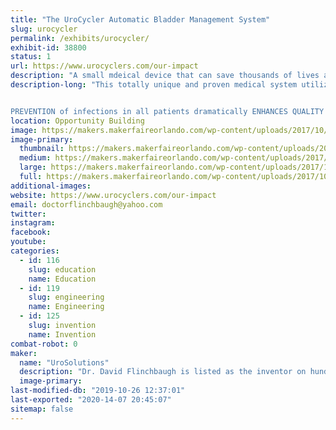 ```yaml
---
title: "The UroCycler Automatic Bladder Management System"
slug: urocycler
permalink: /exhibits/urocycler/
exhibit-id: 38800
status: 1
url: https://www.urocyclers.com/our-impact
description: "A small mdeical device that can save thousands of lives at a ridiculously low cost."
description-long: "This totally unique and proven medical system utilizes a precision, passive, low-cost, non-intrusive magnetic valve attached to the outer end of a Foley indwelling catheter, to serve as an external  PROSTHETIC sphincter muscle. In addition to preventing reflux of septic voided urine flowing back into the bladder from the collection bag, this system provides the benefit of sensing bladder filling pressure while allowing the bladder to fill and automatically flush out the body's liquid wastes in a NORMAL CYCLIC manner. The FDA-protocol observed results are amazing, because the REDUCTION IN Catheter-Associated Urinary Tract Infections (CAUTIs) has been proven to be 90.9%!


PREVENTION of infections in all patients dramatically ENHANCES QUALITY OF LIFE and REDUCES suffering, deaths,  and healthcare COSTS. This booth illustrates the principle of operation plus the patient-safety and user-friendly features of this \"Modern Marvel\" (History Channel), patented, life-saving medical system, thus helping to solve a problem which kills an estimated 271 Americans per day, now using a significantly Medicare-Reimbursed extremely effective new product."
location: Opportunity Building
image: https://makers.makerfaireorlando.com/wp-content/uploads/2017/10/Clear_Uro_Horiz.jpg
image-primary:
  thumbnail: https://makers.makerfaireorlando.com/wp-content/uploads/2017/10/Clear_Uro_Horiz-150x150.jpg
  medium: https://makers.makerfaireorlando.com/wp-content/uploads/2017/10/Clear_Uro_Horiz-300x225.jpg
  large: https://makers.makerfaireorlando.com/wp-content/uploads/2017/10/Clear_Uro_Horiz.jpg
  full: https://makers.makerfaireorlando.com/wp-content/uploads/2017/10/Clear_Uro_Horiz.jpg
additional-images:
website: https://www.urocyclers.com/our-impact
email: doctorflinchbaugh@yahoo.com
twitter: 
instagram: 
facebook: 
youtube: 
categories:
  - id: 116
    slug: education
    name: Education
  - id: 119
    slug: engineering
    name: Engineering
  - id: 125
    slug: invention
    name: Invention
combat-robot: 0
maker:
  name: "UroSolutions"
  description: "Dr. David Flinchbaugh is listed as the inventor on hundreds of patents.  He has a PHD in physics and a long history of innovative designs.  He has been the president of Inventors Council of Central Florida for over 40 years and has helped hundreds of people move their ideas toward products.  "
  image-primary: 
last-modified-db: "2019-10-26 12:37:01"
last-exported: "2020-14-07 20:45:07"
sitemap: false
---
```

